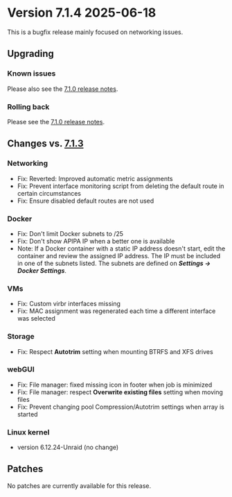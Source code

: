 # Version 7.1.4 2025-06-18

This is a bugfix release mainly focused on networking issues.

## Upgrading

### Known issues

Please also see the [7.1.0 release notes](7.1.0.mdx#known-issues).

### Rolling back

Please see the [7.1.0 release notes](7.1.0.mdx#rolling-back).

## Changes vs. [7.1.3](7.1.3.md)

### Networking

* Fix: Reverted: Improved automatic metric assignments
* Fix: Prevent interface monitoring script from deleting the default route in certain circumstances
* Fix: Ensure disabled default routes are not used

### Docker

* Fix: Don't limit Docker subnets to /25
* Fix: Don't show APIPA IP when a better one is available
* Note: If a Docker container with a static IP address doesn't start, edit the container and review the assigned IP address.
The IP must be included in one of the subnets listed. The subnets are defined on ***Settings → Docker Settings***.

### VMs

* Fix: Custom virbr interfaces missing
* Fix: MAC assignment was regenerated each time a different interface was selected

### Storage

* Fix: Respect **Autotrim** setting when mounting BTRFS and XFS drives

### webGUI

* Fix: File manager: fixed missing icon in footer when job is minimized
* Fix: File manager: respect **Overwrite existing files** setting when moving files
* Fix: Prevent changing pool Compression/Autotrim settings when array is started

### Linux kernel

* version 6.12.24-Unraid (no change)

## Patches

No patches are currently available for this release.
